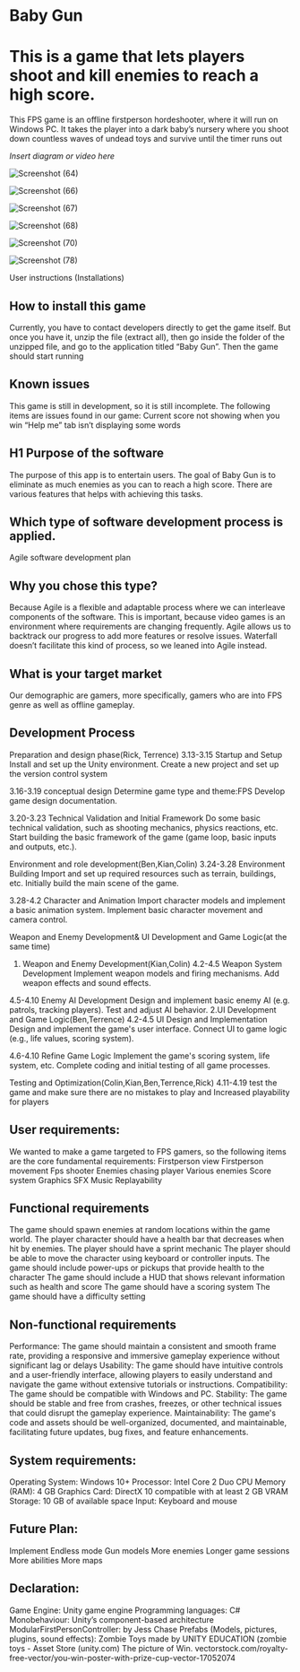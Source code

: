# Baby Gun

# This is a game that lets players shoot and kill enemies to reach a high score.

This FPS game is an offline firstperson hordeshooter, where it will run on Windows PC. It takes the player into a dark baby’s nursery where you shoot down countless waves of undead toys and survive until the timer runs out

*Insert diagram or video here*

![Screenshot (64)](https://github.com/benlcs040114/SEProject2/assets/167516070/d6a64ccf-15c9-43b5-88f2-ca5897c8356e)

![Screenshot (66)](https://github.com/benlcs040114/SEProject2/assets/167516070/9d0e38d8-7cad-4855-94e7-5453037162e5)

![Screenshot (67)](https://github.com/benlcs040114/SEProject2/assets/167516070/b6ee7873-114a-4bd7-9c7f-dfa74909945d)

![Screenshot (68)](https://github.com/benlcs040114/SEProject2/assets/167516070/54e2928e-29d6-4e3d-a6e0-addb7871b9a9)

![Screenshot (70)](https://github.com/benlcs040114/SEProject2/assets/167516070/3c632839-e8b7-46ca-9477-91edcca619e6)

![Screenshot (78)](https://github.com/benlcs040114/SEProject2/assets/167516070/86899e72-5170-4f69-992b-d6696abf5174)













User instructions (Installations)

## How to install this game
Currently, you have to contact developers directly to get the game itself. But once you have it, unzip the file (extract all), then go inside the folder of the unzipped file, and go to the application titled “Baby Gun”. Then the game should start running

## Known issues
This game is still in development, so it is still incomplete. The following items are issues found in our game:
Current score not showing when you win
“Help me” tab isn’t displaying some words


## H1 Purpose of the software

The purpose of this app is to entertain users. The goal of Baby Gun is to eliminate as much enemies as you can to reach a high score. There are various features that helps with achieving this tasks.

## Which type of software development process is applied.

Agile software development plan 


## Why you chose this type?

Because Agile is a flexible and adaptable process where we can interleave components of the software. This is important, because video games is an environment where requirements are changing frequently. Agile allows us to backtrack our progress to add more features or resolve issues. Waterfall doesn’t facilitate this kind of process, so we leaned into Agile instead.

## What is your target market

Our demographic are gamers, more specifically, gamers who are into FPS genre as well as offline gameplay.


## Development Process


Preparation and design phase(Rick, Terrence)
3.13-3.15 Startup and Setup
Install and set up the Unity environment.
Create a new project and set up the version control system

3.16-3.19 conceptual design
Determine game type and theme:FPS
Develop game design documentation.

3.20-3.23 Technical Validation and Initial Framework
Do some basic technical validation, such as shooting mechanics, physics reactions, etc.
Start building the basic framework of the game (game loop, basic inputs and outputs, etc.).



Environment and role development(Ben,Kian,Colin)
3.24-3.28 Environment Building
Import and set up required resources such as terrain, buildings, etc.
Initially build the main scene of the game.

3.28-4.2 Character and Animation
Import character models and implement a basic animation system.
Implement basic character movement and camera control.

Weapon and Enemy Development& UI Development and Game Logic(at the same time)
1. Weapon and Enemy Development(Kian,Colin)
4.2-4.5 Weapon System Development
Implement weapon models and firing mechanisms.
Add weapon effects and sound effects.

4.5-4.10 Enemy AI Development
Design and implement basic enemy AI (e.g. patrols, tracking players).
Test and adjust AI behavior. 
2.UI Development and Game Logic(Ben,Terrence)
4.2-4.5 UI Design and Implementation
Design and implement the game's user interface.
Connect UI to game logic (e.g., life values, scoring system).

4.6-4.10 Refine Game Logic
Implement the game's scoring system, life system, etc.
Complete coding and initial testing of all game processes.

Testing and Optimization(Colin,Kian,Ben,Terrence,Rick)
4.11-4.19 test the game and make sure there are no mistakes to play and Increased playability for players



## User requirements:
We wanted to make a game targeted to FPS gamers, so the following items are the core fundamental requirements:
Firstperson view
Firstperson movement
Fps shooter
Enemies chasing player
Various enemies
Score system
Graphics
SFX
Music
Replayability

## Functional requirements
The game should spawn enemies at random locations within the game world.
The player character should have a health bar that decreases when hit by enemies.
The player should have a sprint mechanic
The player should be able to move the character using keyboard or controller inputs.
The game should include power-ups or pickups that provide health to the character
The game should include a HUD that shows relevant information such as health and score
The game should have a scoring system
The game should have a difficulty setting

## Non-functional requirements
Performance: The game should maintain a consistent and smooth frame rate, providing a responsive and immersive gameplay experience without significant lag or delays
Usability: The game should have intuitive controls and a user-friendly interface, allowing players to easily understand and navigate the game without extensive tutorials or instructions.
Compatibility: The game should be compatible with Windows and PC.
Stability: The game should be stable and free from crashes, freezes, or other technical issues that could disrupt the gameplay experience.
Maintainability: The game's code and assets should be well-organized, documented, and maintainable, facilitating future updates, bug fixes, and feature enhancements.

## System requirements:
Operating System: Windows 10+
Processor: Intel Core 2 Duo CPU
Memory (RAM): 4 GB
Graphics Card: DirectX 10 compatible with at least 2 GB VRAM
Storage: 10 GB of available space
Input: Keyboard and mouse



## Future Plan:
Implement Endless mode
Gun models
More enemies
Longer game sessions
More abilities
More maps

## Declaration:
Game Engine: Unity game engine
Programming languages: C#
Monobehaviour: Unity’s component-based architecture
ModularFirstPersonController: by Jess Chase
Prefabs (Models, pictures, plugins, sound effects):
Zombie Toys made by UNITY EDUCATION (zombie toys - Asset Store (unity.com)
The picture of Win.
vectorstock.com/royalty-free-vector/you-win-poster-with-prize-cup-vector-17052074
